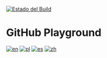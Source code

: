 [![Estado del Build](https://github.com/FidelusAleksander/github-playground/workflows/CI/badge.svg)](https://github.com/FidelusAleksander/github-playground/actions)

# GitHub Playground

[![en](https://img.shields.io/badge/lang-en-red.svg)](README.md)
[![pl](https://img.shields.io/badge/lang-pl-green.svg)](docs/README.pl.md)
[![es](https://img.shields.io/badge/lang-es-yellow.svg)](docs/README.es.md)
[![zh](https://img.shields.io/badge/lang-zh-blue.svg)](docs/README.zh.md)
